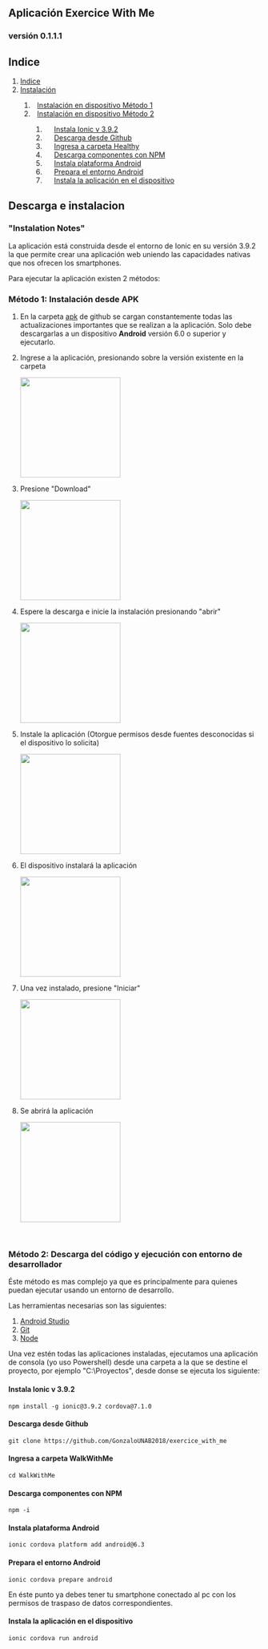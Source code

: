<article>
    <h1>Aplicación Exercice With Me</h1>
    <!--img src="./src/assets/imgs/logo-kaplan.png" alt="100px"-->
    <h3>versión 0.1.1.1</h3>
    <h2 id="indice">Indice</h2>
    <ol>
        <li><a href="#indice">Indice</a></li>
        <li><a href="#instalacion">Instalación</a></li>
        <ol>
            <li style="text-indent:10px;"><a href="#one">Instalación en dispositivo Método 1</a></li>
            <li style="text-indent:10px;"><a href="#two">Instalación en dispositivo Método 2</a></li>
            <ol>
                    <li style="text-indent:20px;"><a href="#a">Instala Ionic v 3.9.2</a></li>
                    <li style="text-indent:20px;"><a href="#b">Descarga desde Github</a></li>
                    <li style="text-indent:20px;"><a href="#c">Ingresa a carpeta Healthy</a></li>
                    <li style="text-indent:20px;"><a href="#d">Descarga componentes con NPM</a></li>
                    <li style="text-indent:20px;"><a href="#e">Instala plataforma Android</a></li>
                    <li style="text-indent:20px;"><a href="#f">Prepara el entorno Android</a></li>
                    <li style="text-indent:20px;"><a href="#g">Instala la aplicación en el dispositivo</a></li>
                </ol>
        </ol>
    </ol>
    <h2 id="instalacion">Descarga e instalacion</h2>
    <h3>"Instalation Notes"</h3>
    <p>La aplicación está construida desde el entorno de 
        Ionic en su versión 3.9.2 la que permite crear
        una aplicación web uniendo las capacidades nativas 
        que nos ofrecen los smartphones.</p>
    <p>Para ejecutar la aplicación existen 2 métodos:</p>
    <h3 id="one">Método 1: Instalación desde APK</h3>
    <ol>
        <li><p>En la carpeta <a href="https://github.com/GonzaloUNAB2018/exercice_with_me/tree/master/APK">apk</a> 
            de github se cargan constantemente todas
            las actualizaciones importantes que se realizan a la aplicación.
            Solo debe descargarlas a un dispositivo <b>Android</b> versión 6.0 o 
            superior y ejecutarlo.</p></li>
        <li><p>Ingrese a la aplicación, presionando sobre la versión existente en la carpeta</p></li>
        <img src="https://github.com/GonzaloUNAB2018/exercice_with_me/blob/master/APK/images/img_01.jpeg?raw=true" width="200px">
        <li><p>Presione "Download"</p></li>
        <img src="https://github.com/GonzaloUNAB2018/exercice_with_me/blob/master/APK/images/img_02.jpeg?raw=true" width="200px">
        <li><p>Espere la descarga e inicie la instalación presionando "abrir"</p></li>
        <img src="https://github.com/GonzaloUNAB2018/exercice_with_me/blob/master/APK/images/img_03.jpeg?raw=true" width="200px">
        <li><p>Instale la aplicación (Otorgue permisos desde fuentes desconocidas si el dispositivo lo solicita)</p></li>
        <img src="https://github.com/GonzaloUNAB2018/exercice_with_me/blob/master/APK/images/img_04.jpeg?raw=true" width="200px">
        <li><p>El dispositivo instalará la aplicación</p></li>
        <img src="https://github.com/GonzaloUNAB2018/exercice_with_me/blob/master/APK/images/img_05.jpeg?raw=true" width="200px">
        <li><p>Una vez instalado, presione "Iniciar"</p></li>
        <img src="https://github.com/GonzaloUNAB2018/exercice_with_me/blob/master/APK/images/img_06.jpeg?raw=true" width="200px">
        <li><p>Se abrirá la aplicación</p></li>
        <img src="https://github.com/GonzaloUNAB2018/exercice_with_me/blob/master/APK/images/img_07.jpeg?raw=true" width="200px">
    </ol>
    <br>
    <h3 id="two">Método 2: Descarga del código y ejecución con entorno de desarrollador</h3>
    <p>Éste método es mas complejo ya que es principalmente para quienes puedan ejecutar usando
        un entorno de desarrollo.
    </p>
    <p>Las herramientas necesarias son las siguientes:
    </p>
    <ol>
        <li><a href="https://developer.android.com/studio">Android Studio</a></li>
        <li><a href="https://git-scm.com/downloads">Git</a></li>
        <li><a href="https://nodejs.org/es/download/">Node</a></li>
    </ol>
    <p>Una vez estén todas las aplicaciones instaladas, ejecutamos una aplicación de consola
        (yo uso Powershell) desde una carpeta a la que se destine el proyecto, por ejemplo
        "C:\Proyectos", desde donse se ejecuta los siguiente:
    </p>
    <h4 id="a">Instala Ionic v 3.9.2</h4>
    <code>npm install -g ionic@3.9.2 cordova@7.1.0</code>
    <h4 id="b">Descarga desde Github</h4>
    <code>git clone https://github.com/GonzaloUNAB2018/exercice_with_me</code>
    <h4 id="c">Ingresa a carpeta WalkWithMe</h4>
    <code>cd WalkWithMe</code>
    <h4 id="d">Descarga componentes con NPM</h4>
    <code>npm -i</code>
    <h4 id="e">Instala plataforma Android</h4>
    <code>ionic cordova platform add android@6.3</code>
    <h4 id="f">Prepara el entorno Android</h4>
    <code>ionic cordova prepare android</code>
    <p>En éste punto ya debes tener tu smartphone conectado al pc
        con los permisos de traspaso de datos correspondientes.
    </p>
    <h4 id="g">Instala la aplicación en el dispositivo</h4>
    <code>ionic cordova run android</code>
</article>